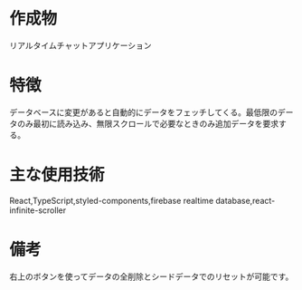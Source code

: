 # 作成物

リアルタイムチャットアプリケーション

# 特徴

データベースに変更があると自動的にデータをフェッチしてくる。最低限のデータのみ最初に読み込み、無限スクロールで必要なときのみ追加データを要求する。

# 主な使用技術

React,TypeScript,styled-components,firebase realtime database,react-infinite-scroller

# 備考

右上のボタンを使ってデータの全削除とシードデータでのリセットが可能です。
